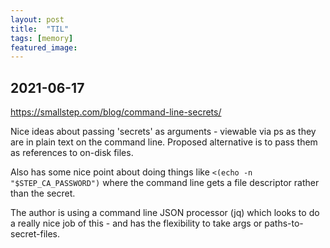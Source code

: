 ```yaml
---
layout: post 
title:  "TIL"
tags: [memory]
featured_image: 
---
```


## 2021-06-17
https://smallstep.com/blog/command-line-secrets/

Nice ideas about passing 'secrets' as arguments - viewable via ps as they are in plain text on the command line. Proposed alternative is to pass them as references to on-disk files. 

Also has some nice point about doing things like ```<(echo -n "$STEP_CA_PASSWORD")``` where the command line gets a file descriptor rather than the secret. 

The author is using a command line JSON processor (jq) which looks to do a really nice job of this - and has the flexibility to take args or paths-to-secret-files. 


